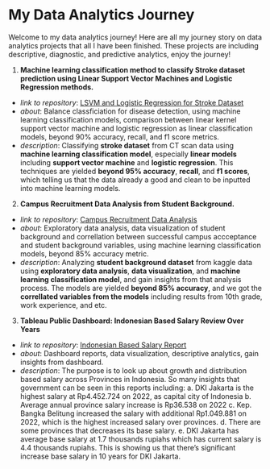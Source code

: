 # My Data Analytics Journey

Welcome to my data analytics journey!
Here are all my journey story on data analytics projects that all I have been finished. These projects are including descriptive, diagnostic, and predictive analytics, enjoy the journey!

1. **Machine learning classification method to classify Stroke dataset prediction using Linear Support Vector Machines and Logistic Regression methods.**
- _link to repository_: [LSVM and Logistic Regression for Stroke Dataset](https://github.com/alvansaid/lsvm-logreg-stroke)
- _about_: Balance classficiation for disease detection, using machine learning classification models, comparison between linear kernel support vector machine and logistic regression as linear classification models, beyond 90% accuracy, recall, and f1 score metrics.
- _description_: Classifying **stroke dataset** from CT scan data using **machine learning classification model**, especially **linear models** including **support vector machine** and **logistic regression**. This techniques are yielded **beyond 95% accuracy**, **recall**, and **f1 scores**, which telling us that the data already a good and clean to be inputted into machine learning models.

2. **Campus Recruitment Data Analysis from Student Background.**

- _link to repository_: [Campus Recruitment Data Analysis](https://github.com/alvansaid/data_mining_eda_campus_recruitment_kaggle)
- _about_: Exploratory data analysis, data visualization of student background and correllation between successful campus accceptance and student background variables, using machine learning classification models, beyond 85% accuracy metric.
- _description_: Analyzing **student background dataset** from kaggle data using **exploratory data analysis**, **data visualization**, and **machine learning classification model**, and gain insights from that analysis process. The models are yielded **beyond 85% accuracy**, and we got the **correllated variables from the models** including results from 10th grade, work experience, and etc.

3. **Tableau Public Dashboard: Indonesian Based Salary Review Over Years**
- _link to repository_: [Indonesian Based Salary Report]([https://github.com/alvansaid/data_mining_eda_campus_recruitment_kaggle](https://public.tableau.com/views/IndonesianSalaryReportfromKaggle/IndonesianSalaryReport?:language=en-US&:display_count=n&:origin=viz_share_link))
- _about_: Dashboard reports, data visualization, descriptive analytics, gain insights from dashboard.
- _description_: The purpose is to look up about growth and distribution based salary across Provinces in Indonesia. So many insights that government can be seen in this reports including:
a. DKI Jakarta is the highest salary at Rp4.452.724 on 2022, as capital city of Indonesia
b. Average annual province salary increase is Rp36.538 on 2022
c. Kep. Bangka Belitung increased the salary with additional Rp1.049.881 on 2022, which is the highest increased salary over provinces.
d. There are some provinces that decreases its base salary.
e. DKI Jakarta has average base salary at 1.7 thousands rupiahs which has current salary is 4.4 thousands rupiahs. This is showing us that there’s significant increase base salary in 10 years for DKI Jakarta.
